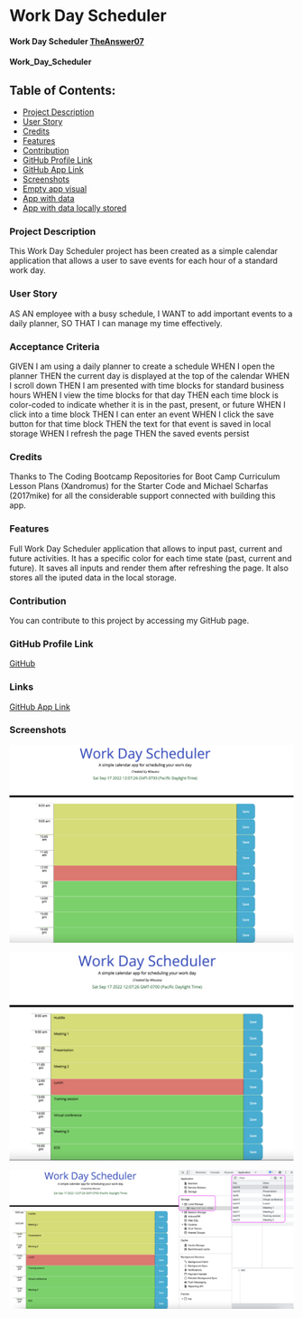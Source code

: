 # Work Day Scheduler


#### Work Day Scheduler  [TheAnswer07](https://github.com/TheAnswer07)

#### Work_Day_Scheduler

## Table of Contents:
* [Project Description](#project-description)
* [User Story](#username)
* [Credits](#credits)
* [Features](#features)
* [Contribution](#contribution)
* [GitHub Profile Link](#github-profile)
* [GitHub App Link](#links)
* [Screenshots](#screenshots)
* [Empty app visual](#Empty-app-visual)
* [App with data](#App-with-data)
* [App with data locally stored](#App-with-data-locally-stored)



### Project Description
This Work Day Scheduler project has been created as a simple calendar application that allows a user to save events for each hour of a standard work day. 

### User Story

AS AN employee with a busy schedule, I WANT to add important events to a daily planner, SO THAT I can manage my time effectively.

### Acceptance Criteria

GIVEN I am using a daily planner to create a schedule
WHEN I open the planner
THEN the current day is displayed at the top of the calendar
WHEN I scroll down
THEN I am presented with time blocks for standard business hours
WHEN I view the time blocks for that day
THEN each time block is color-coded to indicate whether it is in the past, present, or future
WHEN I click into a time block
THEN I can enter an event
WHEN I click the save button for that time block
THEN the text for that event is saved in local storage
WHEN I refresh the page
THEN the saved events persist

### Credits
Thanks to The Coding Bootcamp Repositories for Boot Camp Curriculum Lesson Plans (Xandromus) for the Starter Code 
and Michael Scharfas (2017mike) for all the considerable support connected with building this app.

### Features
Full Work Day Scheduler application that allows to input past, current and future activities. 
It has a specific color for each time state (past, current and future).
It saves all inputs and render them after refreshing the page.
It also stores all the iputed data in the local storage.

### Contribution
You can contribute to this project by accessing my GitHub page.

### GitHub Profile Link
[GitHub](https://github.com/TheAnswer07)

### Links
[GitHub App Link](https://theanswer07.github.io/Work_Day_Scheduler/)

### Screenshots
![Empty app visual](/Dev/screenshots/Empty%20app%20visual.png "Empty app visual")

![App with data](/Dev/screenshots/App%20with%20data.png "App with data")

![App with data locally stored](/Dev/screenshots/App%20with%20data%20locally%20stored.png "App with data locally stored")


